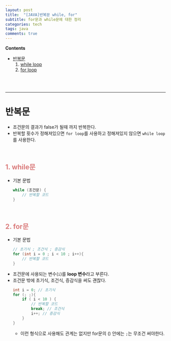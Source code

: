 ```yaml
---
layout: post
title:  "[JAVA]반복문 while, for"
subtitle: for문과 while문에 대한 정리
categories: tech
tags: java
comments: true
---
```

**Contents**
- [반복문](#반복문)
    1. [while loop](#1-while문)
    2. [for loop](#2-for문)

<br/>
<br/>

---
# 반복문
- 조건문의 결과가 false가 될때 까지 반복한다.
- 반복할 횟수가 정해져있으면 `for loop`를 사용하고 정해져있지 않으면 `while loop`를 사용한다.
<br/>

## <span style="color:#da7c7c">1. while문</span>
- 기본 문법
    ```java
    while (조건문) {
        // 반복할 코드
    }
    ```
<br/>

## <span style="color:#da7c7c">2. for문</span>
- 기본 문법
    ```java
    // 초기식 ; 조건식 ; 증감식
    for (int i = 0 ; i < 10 ; i++){
        // 반복할 코드
    }
    ```
- 조건문에 사용되는 변수(`i`)를 **loop 변수**라고 부른다.
- 조건문 밖에 초기식, 조건식, 증감식을 써도 괜찮다.
    ```java
    int i = 0; // 초기식
    for (; ;){
        if ( i < 10 ) {
            // 반복할 코드
            break; // 조건식
            i++; // 증감식
        }
    }
    ```
    - 이런 형식으로 사용해도 관계는 없지만 for문의 () 안에는 `;`는 무조건 써야한다.
<br/>
